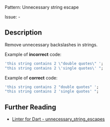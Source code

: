 Pattern: Unnecessary string escape

Issue: -

## Description

Remove unnecessary backslashes in strings.

Example of **incorrect** code:

```dart
'this string contains 2 \"double quotes\" ';
"this string contains 2 \'single quotes\' ";
```

Example of **correct** code:

```dart
'this string contains 2 "double quotes" ';
"this string contains 2 'single quotes' ";
```

## Further Reading

* [Linter for Dart - unnecessary_string_escapes](https://dart.dev/tools/linter-rules/unnecessary_string_escapes)